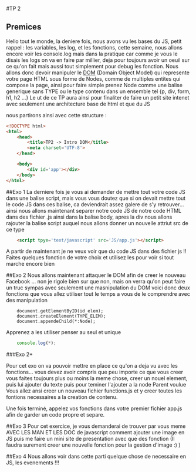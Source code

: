 #TP 2
## Premices
Hello tout le monde, la deniere fois, nous avons vu les bases du JS, petit rappel : les variables, les log, et les fonctions, cette semaine, nous allons encore voir les console.log mais dans la pratique car comme je vous le disais les logs on va en faire par millier, deja pour toujours avoir un oeuil sur ce qu'on fait mais aussi tout simplement pour debug les fonction.
Nous allons donc devoir manipuler le [DOM](http://www.google.com) (Domain Object Model) qui represente votre page HTML sous forme de Nodes, comme de multiples entites qui compose la page, ainsi pour faire simple prenez Node comme une balise generique sans TYPE ou le type contenu dans un ensemble tel {p, div, form, h1, h2 ...} Le ut de ce TP aura ainsi pour finaliter de faire un petit site intenet avec seulement une architecture base de html et que du JS

nous partirons ainsi avec cette structure :
```html
<!DOCTYPE html>
<html>
	<head>
		<title>TP2 -> Intro DOM</title>
		<meta charset='UTF-8'>
	</head>

	<body>
		<div id='app'></div>
	</body>
</html>
```

##Exo 1
La derniere fois je vous ai demander de mettre tout votre code JS dans une balise script, mais vous vous doutez que si on devait mettre tout le code JS dans ces balise, ca deviendrait assez galere de s'y retrouver... ainsi nous allons maintenant separer notre code JS de notre code HTML dans des fichier .js
ainsi dans la balise body, apres la div nous allons rajouter la balise script auquel nous allons donner un nouvelle attriut src de ce type
```html
	<script tpye='text/javascript' src='JS/app.js'></script>
```

A partir de maintenant je ne veux voir que du code JS dans des fichier js !!
Faites quelques fonction de votre choix et utilisez les pour voir si tout marche encore bien

##Exo 2
Nous allons maintenant attaquer le DOM afin de creer le nouveau Facebook ... non je rigole bien sur que non, mais on verra qu'on peut faire un truc sympas avec seulement une masnipulation du DOM
voici donc deux fonctions que vous allez utiliser tout le temps a vous de le comprendre avec des manipulation
```javacript
	document.getElementByID(id_elem);
	document.createElement(TYPE_ELEM);
	document.appendeChild(*:Node);
```
Apprenez a les utiliser penser au seul et unique
```javascript
	console.log(*);
```
###Exo 2+

Pour cet exo on va pouvoir mettre en place ce qu'on a deja vu avec les fonctions... vous devez avoir compris que peu importe ce que vous creer vous faites toujours plus ou moins la meme chose, creer un nouel element, puis lui ajouter du texte puis pour teminer l'ajouter a la node Parent voulue
Vous allez ansi creer un nouveau fichier functions.js et y creer toutes les fontions necessaires a la creation de contenu.

Une fois terminé, appelez vos fonctions dans votre premier fichier app.js afin de garder un code propre et separe.

##Exo 3
Pour cet exercice, je vous demanderai de trouver par vous meme AVEC LES MAN ET LES DOC de javascript comment ajouter une image en JS puis me faire un mini site de presentation avec que des fonction (Il faudra surement creer une nouvelle fonction pour la gestion d'image :) )

##Exo 4
Nous allons voir dans cette parti quelque chose de necessaire en JS, les evenements !!!